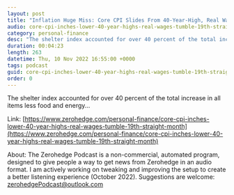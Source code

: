 ```yaml
---
layout: post
title: "Inflation Huge Miss: Core CPI Slides From 40-Year-High, Real Wages Tumble For 19th Straight Month"
audio: core-cpi-inches-lower-40-year-highs-real-wages-tumble-19th-straight-month-1
category: personal-finance
desc: "The shelter index accounted for over 40 percent of the total increase in all items less food and energy..."
duration: 00:04:23
length: 263
datetime: Thu, 10 Nov 2022 16:55:00 +0000
tags: podcast
guid: core-cpi-inches-lower-40-year-highs-real-wages-tumble-19th-straight-month-0
order: 0
---
```

The shelter index accounted for over 40 percent of the total increase in all items less food and energy...

Link: [https://www.zerohedge.com/personal-finance/core-cpi-inches-lower-40-year-highs-real-wages-tumble-19th-straight-month](https://www.zerohedge.com/personal-finance/core-cpi-inches-lower-40-year-highs-real-wages-tumble-19th-straight-month)

About: The Zerohedge Podcast is a non-commercial, automated program, designed to give people a way to get news from Zerohedge in an audio format.  I am actively working on tweaking and improving the setup to create a better listening experience (October 2022).  Suggestions are welcome: [zerohedgePodcast@outlook.com](mailto:zerohedgePodcast@outlook.com)